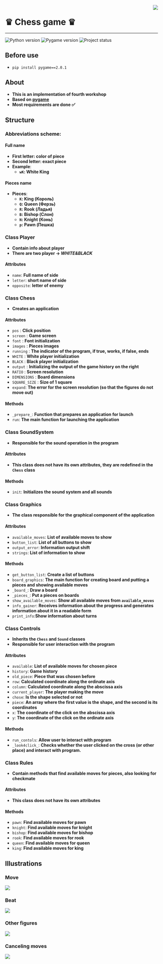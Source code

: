 <img src="https://cdn1.iconfinder.com/data/icons/filled-line-christmas-icons/75/_deer-256.png" align="right"/>


# ♛ Chess game ♛
____
![Python version](https://img.shields.io/badge/Python-3.8-blue)
![Pygame version](https://img.shields.io/badge/Pygame-2.0.1-blueviolet)
![Project status](https://img.shields.io/badge/Status-WIP-red)

## Before use
* `pip install pygame==2.0.1`

## About
* **This is an implementation of fourth workshop**
* **Based on [pygame](https://www.pygame.org/)**
* **Most requirements are done ✅**

## Structure
### Abbreviations scheme:
#### Full name
* **First letter: color of piece**
* **Second letter: exact piece**
* **Example**:
    * **`wK`: White King**

#### Pieces name
* **Pieces**:
    * **`K`: King (Король)**
    * **`Q`: Queen (Ферзь)**
    * **`R`: Rook (Ладья)**
    * **`B`: Bishop (Слон)**
    * **`N`: Knight (Конь)**
    * **`p`: Pawn (Пешка)**

### Class Player

* **Contain info about player**
* **There are two player -> _WHITE&BLACK_**  
#### Attributes
* `name`: **Full name of side**
* `letter`: **short name of side**
* `opposite`: **letter of enemy**

### Class Chess
* **Creates an application**
#### Attributes
* `pos` : **Click position**
* `screen` : **Game screen**
* `font` : **Font initialization**
* `images` : **Pieces images**
* `running` : **The indicator of the program, if true, works, if false, ends**
* `WHITE` : **White player initialization**
* `BLACK` : **Black player initialization**
* `output` : ****Initializing the output of the game history on the right****
* `RATIO` : **Screen resolution**
* `DIMENSIONS` : **Board dimensions**
* `SQUARE_SIZE` : **Size of 1 square**
* `expand`: **The error for the screen resolution (so that the figures do not move out)**

#### Methods
* `_prepare_`: **Function that prepares an application for launch**
* `run`: **The main function for launching the application**

### Class SoundSystem
* **Responsible for the sound operation in the program**

#### Attributes
* **This class does not have its own attributes, they are redefined in the `Chess` class**

#### Methods
* `init`: **Initializes the sound system and all sounds**

### Class Graphics
* **The class responsible for the graphical component of the application**

#### Attributes
* `available_moves`: **List of available moves to show**
* `button_list`: **List of all buttons to show**
* `output_error`: **Information output shift** 
* `strings`: **List of information to show**

#### Methods
* `get_button_list`: **Create a list of buttons**
* `board_graphics`: **The main function for creating board and putting a pieces and showing available moves**
* `_board_`: **Draw a board**
* `_pieces_`: **Put a pieces on boards**
* `show_available_moves`: **Show all available moves from `available_moves`**
* `info_gainer`: **Receives information about the progress and generates information about it in a readable form**
* `print_info`:**Show information about turns**

### Class Controls
* **Inherits the `Chess` and `Sound` classes**
* **Responsible for user interaction with the program**

#### Attributes
* `available`: **List of available moves for chosen piece**
* `history`: **Game history**
* `old_piece`: **Piece that was chosen before**
* `row`: **Calculated coordinate along the ordinate axis**
* `column`: **Calculated coordinate along the abscissa axis**
* `current_player`: **The player making the move**
* `chose`: **Is the shape selected or not**
* `piece`: **An array where the first value is the shape, and the second is its coordinates**
* `x`: **The coordinate of the click on the abscissa axis**
* `y`: **The coordinate of the click on the ordinate axis**

#### Methods
* `run_contols`: **Allow user to interact with program**
* `_look4click_`: **Checks whether the user clicked on the cross (or other place) and interact with program.**

### Class Rules
* **Contain methods that find available moves for pieces, also looking for checkmate**

#### Attributes
* **This class does not have its own attributes**

#### Methods
* `pawn`: **Find available moves for pawn**
* `knight`: **Find available moves for knight**
* `bishop`: **Find available moves for bishop**
* `rook`: **Find available moves for rook**
* `queen`: **Find available moves for queen**
* `king`: **Find available moves for king**

## Illustrations
### Move
![](https://psv4.userapi.com/c534536/u43923203/docs/d11/5ce302774984/Untitledd.gif?extra=kCTPlEOFhdcgKL0k1Qo1FYss9P35QUddpDoM51VMPG__Zr4Ni5EraQ1LUi7T2hHmJKOdQc-GEhxVcF7Eb7YKj19G0oAm3iKrHIROJs6ME-lBet0oE4lFhaZOQpQ92w9Pn1CI0zBUg5dBSwUoLDVX)
### Beat
![](https://psv4.userapi.com/c534536/u43923203/docs/d45/67ca656be87d/fdhgdfh.gif?extra=oowso8FC6i0UogZKRDSOLRLp7rNtRmjANHr5BYB2zH9pnUvr37EBC_3S3IS7RKohiosq81tTdwOGEGMmF5V_hixUoayKxsbDVC7FCmafwIR21OrUUfdb5Df_j7vwuq68MgJ1GhFTaJ1gbhb48QrY)
### Other figures
![](https://psv4.userapi.com/c240331/u43923203/docs/d17/9f58ca37cd6c/dfhgdghf.gif?extra=_ZxC06r_1Oh11DQodgNvYSQtmuaY6ltxfjVDaihz5DkjUUUGyCucMqOEH2ZXlOexnJYyA1hsJKofh2Jo3NsqPtHLaHW6vBiGlXrxa8RW_XwSmWB-0NuYtn8kWJ1_5FeA4ph7ErZIbFHU9--xltFC)
### Canceling moves
![](https://vk.com/doc43923203_624567497?hash=4a3018d699dd179316&dl=2dbb59912af7a44162&wnd=1&module=im)
